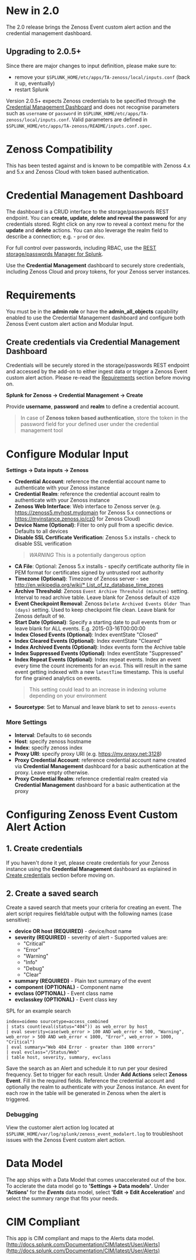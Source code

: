 # New in 2.0
The 2.0 release brings the Zenoss Event custom alert action and the credential management dashboard.

## Upgrading to 2.0.5+
Since there are major changes to input definition, please make sure to:

* remove your `$SPLUNK_HOME/etc/apps/TA-zenoss/local/inputs.conf` (back it up, eventually)
* restart Splunk

Version 2.0.5+ expects Zenoss credentials to be specified through the [Credential Management Dashboard](#Credential-Management-Dashboard) and does not recognise parameters such as `username` or `password` in `$SPLUNK_HOME/etc/apps/TA-zenoss/local/inputs.conf`. Valid parameters are defined in `$SPLUNK_HOME/etc/apps/TA-zenoss/README/inputs.conf.spec`.

# Zenoss Compatibility
This has been tested against and is known to be compatible with Zenoss 4.x and 5.x and Zenoss Cloud with token based authentication.

# Credential Management Dashboard
The dashboard is a CRUD interface to the storage/passwords REST endpoint. You can **create, update, delete and reveal the password** for any credentials stored. Right click on any row to reveal a context menu for the **update** and **delete** actions. You can also leverage the realm field to describe a connection; e.g. - `prod` or `dev`.

For full control over passwords, including RBAC, use the [REST storage/passwords Manager for Splunk](https://splunkbase.splunk.com/app/4013/).

Use the **Credential Management** dashboard to securely store credentials, including Zenoss Cloud and proxy tokens, for your Zenoss server instances. 

# Requirements
You must be in the **admin role** or have the **admin_all_objects** capability enabled to use the Credential Management dashboard and configure both Zenoss Event custom alert action and Modular Input.

## Create credentials via Credential Management Dashboard
Credentials will be securely stored in the storage/passwords REST endpoint and accessed by the add-on to either ingest data or trigger a Zenoss Event custom alert action. Please re-read the [Requirements](#Requirements) section before moving on.

**Splunk for Zenoss -> Credential Management -> Create**

Provide **username**, **password** and **realm** to define a credential account.

> In case of **Zenoss token based authentication**, store the token in the password field for your defined user under the credential management tool

# Configure Modular Input
**Settings -> Data inputs -> Zenoss**

* **Credential Account**: reference the credential account name to authenticate with your Zenoss instance 
* **Credential Realm**: reference the credential account realm to authenticate with your Zenoss instance
* **Zenoss Web Interface**: Web interface to Zenoss server (e.g. https://zenoss5.myhost.mydomain for Zenoss 5.x connections or https://myinstance.zenoss.io/cz0 for Zenoss Cloud)
* **Device Name (Optional)**: Filter to only pull from a specific device. Defaults to all devices
* **Disable SSL Certificate Verification**: Zenoss 5.x installs - check to disable SSL verification 
    > *WARNING* This is a potentially dangerous option
* **CA File**: Optional: Zenoss 5.x installs - specify certificate authority file in PEM format for certificates signed by untrusted root authority
* **Timezone (Optional)**: Timezone of Zenoss server - see [http://en.wikipedia.org/wiki/* List_of_tz_database_time_zones](http://en.wikipedia.org/wiki/List_of_tz_database_time_zones)  
* **Archive Threshold**: Zenoss `Event Archive Threshold (minutes)` setting. Interval to read archive table. Leave blank for Zenoss default of `4320`
* **Event Checkpoint Removal**: Zenoss `Delete Archived Events Older Than (days)` setting. Used to keep checkpoint file clean. Leave blank for Zenoss default of `90`.  
* **Start Date (Optional)**: Specify a starting date to pull events from or leave blank for ALL events. E.g. 2015-03-16T00:00:00  
* **Index Closed Events (Optional)**: Index eventState "Closed"  
* **Index Cleared Events (Optional)**: Index eventState "Cleared"  
* **Index Archived Events (Optional)**: Index events form the Archive table  
* **Index Suppressed Events (Optional)**: Index eventState "Suppressed"             
* **Index Repeat Events (Optional)**: Index repeat events. Index an event every time the count increments  for an `evid`. This will result in the same event getting indexed with a new `latestTime` timestamp. This is useful for fine grained analytics on events. 
    > This setting could lead to an increase in indexing volume  depending on your environment
* **Sourcetype**: Set to Manual and leave blank to set to `zenoss-events` 
            
### More Settings
* **Interval**: Defaults to `60` seconds  
* **Host**: specify zenoss hostname  
* **Index**: specify zenoss index  
* **Proxy URI**: specify proxy URI (e.g. https://my.proxy.net:3128)
* **Proxy Credential Account**: reference credential account name created via **Credential Management** dashboard for a basic authentication at the proxy. Leave empty otherwise.
* **Proxy Credential Realm**: reference credential realm created via **Credential Management** dashboard for a basic authentication at the proxy

# Configuring Zenoss Event Custom Alert Action

## 1. Create credentials
If you haven't done it yet, please create credentials for your Zenoss instance using the **Credential Management** dashboard as explained in [Create credentials](#Create-credentials-via-Credential-Management-Dashboard) section before moving on.

## 2. Create a saved search  
Create a saved search that meets your criteria for creating an event. The alert script requires field/table output with the following names (case sensitive):

* **device OR host (REQUIRED)** - device/host name  
* **severity (REQUIRED)** - severity of alert - Supported values are: 
    * "Critical" 
    * "Error" 
    * "Warning" 
    * "Info" 
    * "Debug"
    * "Clear"  
* **summary (REQUIRED)** - Plain text summary of the event  
* **component (OPTIONAL)** - Component name  
* **evclass (OPTIONAL)** - Event class name  
* **evclasskey (OPTIONAL)** - Event class key  
        
SPL for an example search
```
index=oidemo sourcetype=access_combined 
| stats count(eval(status="404")) as web_error by host 
| eval severity=case(web_error > 100 AND web_error < 500, "Warning", web_error > 500 AND web_error < 1000, "Error", web_error > 1000, "Critical") 
| eval summary="Web 404 Error - greater than 1000 errors" 
| eval evclass="/Status/Web" 
| table host, severity, summary, evclass
```
        
Save the search as an Alert and schedule it to run per your desired frequency. Set to trigger for each result. Under **Add Actions** select **Zenoss Event**. Fill in the required fields. Reference the credential account and optionally the realm to authenticate with your Zenoss instance. An event for each row in the table will be generated in Zenoss when the alert is triggered.

### Debugging
View the customer alert action log located at `$SPLUNK_HOME/var/log/splunk/zenoss_event_modalert.log` to troubleshoot issues with the Zenoss Event custom alert action.

# Data Model
The app ships with a Data Model that comes unaccelerated out of the box. To acclerate the data model go to **'Settings -> Data models'**. Under **'Actions'** for the **_Events_** data model, select **'Edit -> Edit Acceleration'** and select the summary range that fits your needs.
        
# CIM Compliant
This app is CIM compliant and maps to the Alerts data model.
[http://docs.splunk.com/Documentation/CIM/latest/User/Alerts](http://docs.splunk.com/Documentation/CIM/latest/User/Alerts)
